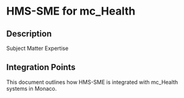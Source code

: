 # HMS-SME for mc_Health

## Description

Subject Matter Expertise

## Integration Points

This document outlines how HMS-SME is integrated with mc_Health systems in Monaco.
